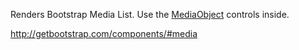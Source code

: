 Renders Bootstrap Media List. Use the [MediaObject](/docs/controls/bootstrap/MediaObject/{branch}) controls inside.

<http://getbootstrap.com/components/#media>
